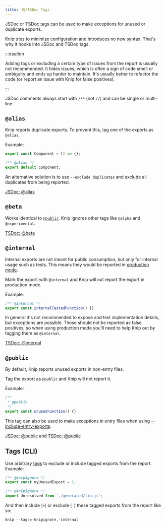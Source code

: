 ```yaml
---
title: JS/TSDoc Tags
---
```


JSDoc or TSDoc tags can be used to make exceptions for unused or duplicate
exports.

Knip tries to minimize configuration and introduces no new syntax. That's why it
hooks into JSDoc and TSDoc tags.

:::caution

Adding tags or excluding a certain type of issues from the report is usually not
recommended. It hides issues, which is often a sign of code smell or ambiguity
and ends up harder to maintain. It's usually better to refactor the code (or
report an issue with Knip for false positives).

:::

JSDoc comments always start with `/**` (not `//`) and can be single or
multi-line.

## `@alias`

Knip reports duplicate exports. To prevent this, tag one of the exports as
`@alias`.

Example:

```ts
export const Component = () => {};

/** @alias */
export default Component;
```

An alternative solution is to use `--exclude duplicates` and exclude all
duplicates from being reported.

[JSDoc: @alias][1]

## `@beta`

Works identical to [`@public`][2]. Knip ignores other tags like `@alpha` and
`@experimental`.

[TSDoc: @beta][3]

## `@internal`

Internal exports are not meant for public consumption, but only for internal
usage such as tests. This means they would be reported in [production mode][4].

Mark the export with `@internal` and Knip will not report the export in
production mode.

Example:

```ts
/** @internal */
export const internalTestedFunction() {}
```

In general it's not recommended to expose and test implementation details, but
exceptions are possible. Those should not be reported as false positives, so
when using production mode you'll need to help Knip out by tagging them as
`@internal`.

[TSDoc: @internal][5]

## `@public`

By default, Knip reports unused exports in non-entry files.

Tag the export as `@public` and Knip will not report it.

Example:

```ts
/**
 * @public
 */
export const unusedFunction() {}
```

This tag can also be used to make exceptions in entry files when using
[--include-entry-exports][6].

[JSDoc: @public][7] and [TSDoc: @public][8]

## Tags (CLI)

Use arbitrary [tags][9] to exclude or include tagged exports from the report.
Example:

```ts
/** @knipignore */
export const myUnusedExport = 1;

/** @knipignore */
import Unresolved from './generated/lib.js';
```

And then include (`+`) or exclude (`-`) these tagged exports from the report
like so:

```shell
knip --tags=-knipignore,-internal
```

[1]: https://jsdoc.app/tags-alias.html
[2]: #public
[3]: https://tsdoc.org/pages/tags/beta/
[4]: ../features/production-mode.md
[5]: https://tsdoc.org/pages/tags/internal/
[6]: ./cli.md#--include-entry-exports
[7]: https://jsdoc.app/tags-public.html
[8]: https://tsdoc.org/pages/tags/public/
[9]: ../reference/cli.md#--tags
